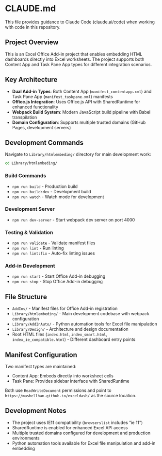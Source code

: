 # CLAUDE.md

This file provides guidance to Claude Code (claude.ai/code) when working with code in this repository.

## Project Overview

This is an Excel Office Add-in project that enables embedding HTML dashboards directly into Excel worksheets. The project supports both Content App and Task Pane App types for different integration scenarios.

## Key Architecture

- **Dual Add-in Types**: Both Content App (`manifest_contentapp.xml`) and Task Pane App (`manifest_taskpane.xml`) manifests
- **Office.js Integration**: Uses Office.js API with SharedRuntime for enhanced functionality
- **Webpack Build System**: Modern JavaScript build pipeline with Babel transpilation
- **Domain Configuration**: Supports multiple trusted domains (GitHub Pages, development servers)

## Development Commands

Navigate to `Library/htmlembeding/` directory for main development work:

```bash
cd Library/htmlembeding/
```

### Build Commands
- `npm run build` - Production build
- `npm run build:dev` - Development build
- `npm run watch` - Watch mode for development

### Development Server
- `npm run dev-server` - Start webpack dev server on port 4000

### Testing & Validation
- `npm run validate` - Validate manifest files
- `npm run lint` - Run linting
- `npm run lint:fix` - Auto-fix linting issues

### Add-in Development
- `npm run start` - Start Office Add-in debugging
- `npm run stop` - Stop Office Add-in debugging

## File Structure

- `AddIns/` - Manifest files for Office Add-in registration
- `Library/htmlembeding/` - Main development codebase with webpack configuration
- `Library/AddInAuto/` - Python automation tools for Excel file manipulation
- `Library/Design/` - Architecture and design documentation
- Root HTML files (`index.html`, `index_smart.html`, `index_ie_compatible.html`) - Different dashboard entry points

## Manifest Configuration

Two manifest types are maintained:
- Content App: Embeds directly into worksheet cells
- Task Pane: Provides sidebar interface with SharedRuntime

Both use `ReadWriteDocument` permissions and point to `https://mashellhan.github.io/exceldash/` as the source location.

## Development Notes

- The project uses IE11 compatibility (`browserslist` includes "ie 11")
- SharedRuntime is enabled for enhanced Excel API access
- Multiple trusted domains configured for development and production environments
- Python automation tools available for Excel file manipulation and add-in embedding